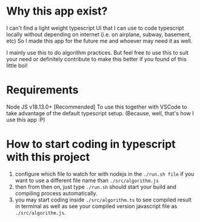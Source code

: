 
# Why this app exist?

I can't find a light weight typescript UI that I can use to code typescript locally without depending on internet (i.e. on airplane, subway, basement, etc) So I made this app for the future me and whoever may need it as well.

I mainly use this to do algorithm practices. But feel free to use this to suit your need or definitely contribute to make this better if you found of this little boi!

# Requirements

Node JS v18.13.0+
[Recommended] To use this together with VSCode to take advantage of the default typescript setup. (Because, well, that's how I use this app :P)

# How to start coding in typescript with this project

1. configure which file to watch for with nodejs in the `./run.sh file` if you want to use a different file name than `./src/algorithm.js`
2. then from then on, just type `./run.sh` should start your build and compiling process automatically.
3. you may start coding inside `./src/algorithm.ts` to see compiled result in terminal as well as see your compiled version javascript file as `./src/algorithm.js`.
